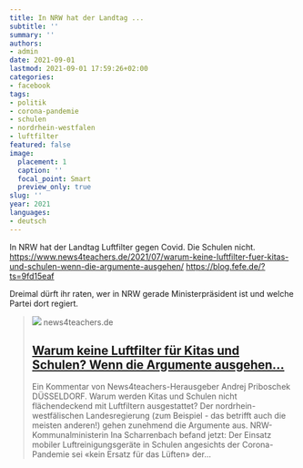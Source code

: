 ```yaml
---
title: In NRW hat der Landtag ...
subtitle: ''
summary: ''
authors:
- admin
date: 2021-09-01
lastmod: 2021-09-01 17:59:26+02:00
categories:
- facebook
tags:
- politik
- corona-pandemie
- schulen
- nordrhein-westfalen
- luftfilter
featured: false
image:
  placement: 1
  caption: ''
  focal_point: Smart
  preview_only: true
slug: ''
year: 2021
languages:
- deutsch
---
```


In NRW hat der Landtag Luftfilter gegen Covid.
Die Schulen nicht.
https://www.news4teachers.de/2021/07/warum-keine-luftfilter-fuer-kitas-und-schulen-wenn-die-argumente-ausgehen/
https://blog.fefe.de/?ts=9fd15eaf

Dreimal dürft ihr raten, wer in NRW gerade Ministerpräsident ist und welche Partei dort regiert.
> [![](https://www.news4teachers.de/wp-content/uploads/Priboschek4-e1531930306929.jpg)](https://www.news4teachers.de/2021/07/warum-keine-luftfilter-fuer-kitas-und-schulen-wenn-die-argumente-ausgehen/)
> news4teachers.de
> ## [Warum keine Luftfilter für Kitas und Schulen? Wenn die Argumente ausgehen…](https://www.news4teachers.de/2021/07/warum-keine-luftfilter-fuer-kitas-und-schulen-wenn-die-argumente-ausgehen/)
>
>Ein Kommentar von News4teachers-Herausgeber Andrej Priboschek DÜSSELDORF. Warum werden Kitas und Schulen nicht flächendeckend mit Luftfiltern ausgestattet? Der nordrhein-westfälischen Landesregierung (zum Beispiel - das betrifft auch die meisten anderen!) gehen zunehmend die Argumente aus. NRW-Kommunalministerin Ina Scharrenbach befand jetzt: Der Einsatz mobiler Luftreinigungsgeräte in Schulen angesichts der Corona-Pandemie sei «kein Ersatz für das Lüften» der...